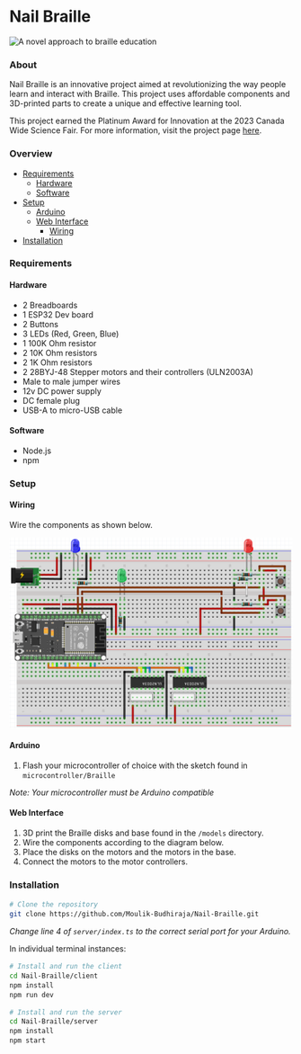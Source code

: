 # Nail Braille

![A novel approach to braille education](assets/Title%20Image.png)

### About

Nail Braille is an innovative project aimed at revolutionizing the way people learn and interact with Braille. This project uses affordable components and 3D-printed parts to create a unique and effective learning tool.

This project earned the Platinum Award for Innovation at the 2023 Canada Wide Science Fair. For more information, visit the project page [here](https://projectboard.world/ysc/project/nail-braille-a-novel-approach-towards-braille-education-gnzdel).

### Overview

- [Requirements](#requirements)
  - [Hardware](#hardware)
  - [Software](#software)
- [Setup](#setup)
  - [Arduino](#arduino)
  - [Web Interface](#web-interface)
    - [Wiring](#wiring)
- [Installation](#installation)

### Requirements

#### Hardware

- 2 Breadboards
- 1 ESP32 Dev board
- 2 Buttons
- 3 LEDs (Red, Green, Blue)
- 1 100K Ohm resistor
- 2 10K Ohm resistors
- 2 1K Ohm resistors
- 2 28BYJ-48 Stepper motors and their controllers (ULN2003A)
- Male to male jumper wires
- 12v DC power supply
- DC female plug
- USB-A to micro-USB cable

#### Software

- Node.js
- npm

### Setup

#### Wiring

Wire the components as shown below.

![Wiring Diagram](assets/Wiring.png)

#### Arduino

1. Flash your microcontroller of choice with the sketch found in `microcontroller/Braille`

_Note: Your microcontroller must be Arduino compatible_

#### Web Interface

1. 3D print the Braille disks and base found in the `/models` directory.
2. Wire the components according to the diagram below.
3. Place the disks on the motors and the motors in the base.
4. Connect the motors to the motor controllers.

### Installation

```bash
# Clone the repository
git clone https://github.com/Moulik-Budhiraja/Nail-Braille.git
```

_Change line 4 of `server/index.ts` to the correct serial port for your Arduino._

In individual terminal instances:

```bash
# Install and run the client
cd Nail-Braille/client
npm install
npm run dev
```

```bash
# Install and run the server
cd Nail-Braille/server
npm install
npm start
```
